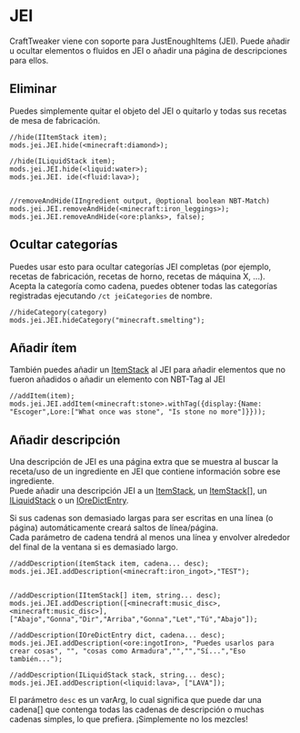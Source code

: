 # JEI

CraftTweaker viene con soporte para JustEnoughItems (JEI). Puede añadir u ocultar elementos o fluidos en JEI o añadir una página de descripciones para ellos.

## Eliminar

Puedes simplemente quitar el objeto del JEI o quitarlo y todas sus recetas de mesa de fabricación.

```zenscript
//hide(IItemStack item);
mods.jei.JEI.hide(<minecraft:diamond>);

//hide(ILiquidStack item);
mods.jei.JEI.hide(<liquid:water>);
mods.jei.JEI. ide(<fluid:lava>);


//removeAndHide(IIngredient output, @optional boolean NBT-Match)
mods.jei.JEI.removeAndHide(<minecraft:iron_leggings>);
mods.jei.JEI.removeAndHide(<ore:planks>, false);
```

## Ocultar categorías

Puedes usar esto para ocultar categorías JEI completas (por ejemplo, recetas de fabricación, recetas de horno, recetas de máquina X, ...).  
Acepta la categoría como cadena, puedes obtener todas las categorías registradas ejecutando `/ct jeiCategories` de nombre.

```zenscript
//hideCategory(category)
mods.jei.JEI.hideCategory("minecraft.smelting");
```

## Añadir ítem

También puedes añadir un [ItemStack](/Vanilla/Items/IItemStack/) al JEI para añadir elementos que no fueron añadidos o añadir un elemento con NBT-Tag al JEI

```zenscript
//addItem(item);
mods.jei.JEI.addItem(<minecraft:stone>.withTag({display:{Name: "Escoger",Lore:["What once was stone", "Is stone no more"]}}));
```

## Añadir descripción

Una descripción de JEI es una página extra que se muestra al buscar la receta/uso de un ingrediente en JEI que contiene información sobre ese ingrediente.  
Puede añadir una descripción JEI a un [ItemStack](/Vanilla/Items/IItemStack/), un [ItemStack](/Vanilla/Items/IItemStack/)[], un [ILiquidStack](/Vanilla/Liquids/ILiquidStack/) o un [IOreDictEntry](/Vanilla/OreDict/IOreDictEntry/).

Si sus cadenas son demasiado largas para ser escritas en una línea (o página) automáticamente creará saltos de línea/página.  
Cada parámetro de cadena tendrá al menos una línea y envolver alrededor del final de la ventana si es demasiado largo.

```zenscript
//addDescription(ítemStack item, cadena... desc);
mods.jei.JEI.addDescription(<minecraft:iron_ingot>,"TEST");


//addDescription(IItemStack[] item, string... desc);
mods.jei.JEI.addDescription([<minecraft:music_disc>, <minecraft:music_disc>],["Abajo","Gonna","Dir","Arriba","Gonna","Let","Tú","Abajo"]);

//addDescription(IOreDictEntry dict, cadena... desc);
mods.jei.JEI.addDescription(<ore:ingotIron>, "Puedes usarlos para crear cosas", "", "cosas como Armadura","","","Sí...","Eso también...");

//addDescription(ILiquidStack stack, string... desc);
mods.jei.JEI.addDescription(<liquid:lava>, ["LAVA"]);
```

El parámetro `desc` es un varArg, lo cual significa que puede dar una cadena[] que contenga todas las cadenas de descripción o muchas cadenas simples, lo que prefiera. ¡Simplemente no los mezcles!